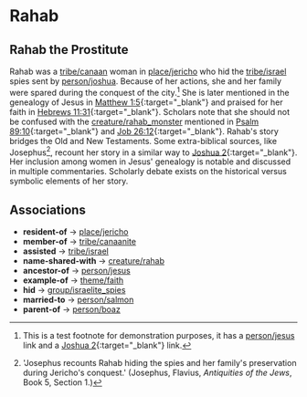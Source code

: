 # Rahab
## Rahab the Prostitute
Rahab was a [tribe/canaan](tribe/canaan/) woman in [place/jericho](place/jericho/) who hid the [tribe/israel](tribe/israel/) spies sent by [person/joshua](person/joshua/). 
Because of her actions, she and her family were spared during the conquest of the city.[^test_footnote]
She is later mentioned in the genealogy of Jesus in [Matthew 1:5](https://biblehub.com/context/matthew/1-5.htm){:target="_blank"} and praised for her faith in [Hebrews 11:31](https://biblehub.com/context/hebrews/11-31.htm){:target="_blank"}. 
Scholars note that she should not be confused with the [creature/rahab_monster](creature/rahab_monster/) mentioned in [Psalm 89:10](https://biblehub.com/context/psalms/89-10.htm){:target="_blank"} and [Job 26:12](https://biblehub.com/context/job/26-12.htm){:target="_blank"}.
Rahab's story bridges the Old and New Testaments. Some extra-biblical sources, like Josephus[^josephus_note_1], recount her story in a similar way to [Joshua 2](https://biblehub.com/context/joshua/2.htm){:target="_blank"}.
Her inclusion among women in Jesus' genealogy is notable and discussed in multiple commentaries. Scholarly debate exists on the historical versus symbolic elements of her story.


## Associations
- **resident-of** → [place/jericho](place/jericho/)
- **member-of** → [tribe/canaanite](tribe/canaanite/)
- **assisted** → [tribe/israel](tribe/israel/)
- **name-shared-with** → [creature/rahab](creature/rahab/)
- **ancestor-of** → [person/jesus](person/jesus/)
- **example-of** → [theme/faith](theme/faith/)
- **hid** → [group/israelite_spies](group/israelite_spies/)
- **married-to** → [person/salmon](person/salmon/)
- **parent-of** → [person/boaz](person/boaz/)

[^test_footnote]: This is a test footnote for demonstration purposes, it has a [person/jesus](person/jesus/) link and a [Joshua 2](https://biblehub.com/context/joshua/2.htm){:target="_blank"} link.
[^josephus_note_1]: 'Josephus recounts Rahab hiding the spies and her family's preservation during Jericho's conquest.' (Josephus, Flavius, *Antiquities of the Jews*, Book 5, Section 1.)
